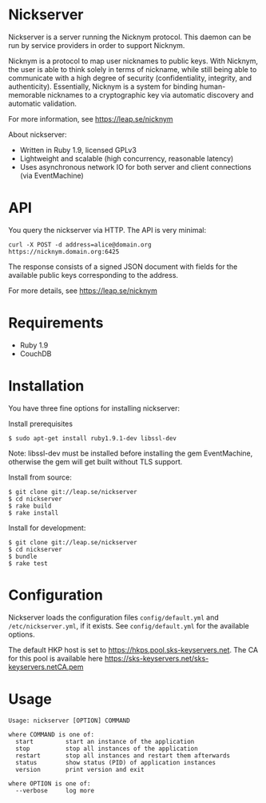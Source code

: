 Nickserver
==================================

Nickserver is a server running the Nicknym protocol. This daemon can be run by
service providers in order to support Nicknym.

Nicknym is a protocol to map user nicknames to public keys. With Nicknym, the
user is able to think solely in terms of nickname, while still being able to
communicate with a high degree of security (confidentiality, integrity, and
authenticity). Essentially, Nicknym is a system for binding human-memorable
nicknames to a cryptographic key via automatic discovery and automatic
validation.

For more information, see https://leap.se/nicknym

About nickserver:

* Written in Ruby 1.9, licensed GPLv3
* Lightweight and scalable (high concurrency, reasonable latency)
* Uses asynchronous network IO for both server and client connections (via EventMachine)

API
==================================

You query the nickserver via HTTP. The API is very minimal:

    curl -X POST -d address=alice@domain.org https://nicknym.domain.org:6425

The response consists of a signed JSON document with fields for the available
public keys corresponding to the address.

For more details, see https://leap.se/nicknym

Requirements
==================================

* Ruby 1.9
* CouchDB

Installation
==================================

You have three fine options for installing nickserver:

Install prerequisites

    $ sudo apt-get install ruby1.9.1-dev libssl-dev

Note: libssl-dev must be installed before installing the gem EventMachine,
otherwise the gem will get built without TLS support.

Install from source:

    $ git clone git://leap.se/nickserver
    $ cd nickserver
    $ rake build
    $ rake install

Install for development:

    $ git clone git://leap.se/nickserver
    $ cd nickserver
    $ bundle
    $ rake test

Configuration
==================================

Nickserver loads the configuration files `config/default.yml` and
`/etc/nickserver.yml`, if it exists. See `config/default.yml` for the
available options.

The default HKP host is set to https://hkps.pool.sks-keyservers.net. The CA
for this pool is available here https://sks-keyservers.net/sks-keyservers.netCA.pem

Usage
==================================

    Usage: nickserver [OPTION] COMMAND

    where COMMAND is one of:
      start         start an instance of the application
      stop          stop all instances of the application
      restart       stop all instances and restart them afterwards
      status        show status (PID) of application instances
      version       print version and exit

    where OPTION is one of:
      --verbose     log more
